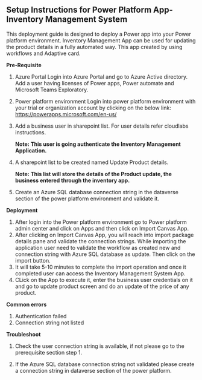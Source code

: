 **Setup Instructions for Power Platform App- Inventory Management System**
--------------------------------------------------------------------------
This deployment guide is designed to deploy a Power app into your Power platform environment. Inventory Management App can be used for updating the product details in a fully automated way. This app created by using workflows and Adaptive card.

**Pre-Requisite**

  1.	Azure Portal
      Login into Azure Portal and go to Azure Active directory.
      Add a user having licenses of Power apps, Power automate and Microsoft Teams Exploratory.

  2.  Power platform environment
      Login into power platform environment with your trial or organization account by clicking on the below link:
      https://powerapps.microsoft.com/en-us/ 
  
  3.  Add a business user in sharepoint list. For user details refer cloudlabs instructions.
  
      **Note: This user is going authenticate the Inventory Management Application.** 
  
  4. A sharepoint list to be created named Update Product details.
  
      **Note: This list will store the details of the Product update, the business entered through the inventory app.**
  
  5. Create an Azure SQL database connection string in the dataverse section of the power platform environment and validate it.
      
**Deployment**

  1. After login into the Power platform environment go to Power platform admin center and click on Apps and then click on Import Canvas App.
  2. After clicking on Import Canvas App, you will reach into import package details pane and validate the connection strings. While importing the application user need to validate the workflow as created new and connection string with Azure SQL database as update. Then click on the import button.
  3. It will take 5-10 minutes to complete the import operation and once it completed user can access the Inventory Management System App.
  4. CLick on the App to execute it, enter the business user credentials on it and go to update product screen and do an update of the price of any product. 
    
    
**Common errors**
  
  1. Authentication failed
  2. Connection string not listed
    
**Troubleshoot**    
    
  1. Check the user connection string is available, if not please go to the prerequisite section step 1.
    
  2. If the Azure SQL database connection string not validated please create a connection string in dataverse section of the power platform.
